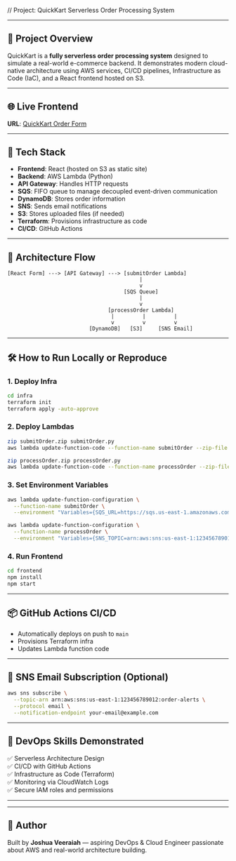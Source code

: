 // Project: QuickKart Serverless Order Processing System

---

## 🧾 Project Overview

QuickKart is a **fully serverless order processing system** designed to simulate a real-world e-commerce backend. It demonstrates modern cloud-native architecture using AWS services, CI/CD pipelines, Infrastructure as Code (IaC), and a React frontend hosted on S3.

---

## 🌐 Live Frontend

**URL**: [QuickKart Order Form](http://quickkart-frontend-joshua.s3-website-us-east-1.amazonaws.com)

---

## 🧰 Tech Stack

- **Frontend**: React (hosted on S3 as static site)
- **Backend**: AWS Lambda (Python)
- **API Gateway**: Handles HTTP requests
- **SQS**: FIFO queue to manage decoupled event-driven communication
- **DynamoDB**: Stores order information
- **SNS**: Sends email notifications
- **S3**: Stores uploaded files (if needed)
- **Terraform**: Provisions infrastructure as code
- **CI/CD**: GitHub Actions

---

## 🔁 Architecture Flow

```
[React Form] ---> [API Gateway] ---> [submitOrder Lambda]
                                          |
                                          v
                                     [SQS Queue]
                                          |
                                          v
                                [processOrder Lambda]
                                 |         |         |
                                 v         v         v
                          [DynamoDB]   [S3]     [SNS Email]
```

---

## 🛠 How to Run Locally or Reproduce

### 1. Deploy Infra
```bash
cd infra
terraform init
terraform apply -auto-approve
```

### 2. Deploy Lambdas
```bash
zip submitOrder.zip submitOrder.py
aws lambda update-function-code --function-name submitOrder --zip-file fileb://submitOrder.zip

zip processOrder.zip processOrder.py
aws lambda update-function-code --function-name processOrder --zip-file fileb://processOrder.zip
```

### 3. Set Environment Variables
```bash
aws lambda update-function-configuration \
  --function-name submitOrder \
  --environment "Variables={SQS_URL=https://sqs.us-east-1.amazonaws.com/123456789012/order-queue.fifo}"

aws lambda update-function-configuration \
  --function-name processOrder \
  --environment "Variables={SNS_TOPIC=arn:aws:sns:us-east-1:123456789012:order-alerts}"
```

### 4. Run Frontend
```bash
cd frontend
npm install
npm start
```

---

## 📦 GitHub Actions CI/CD

- Automatically deploys on push to `main`
- Provisions Terraform infra
- Updates Lambda function code

---

## 📧 SNS Email Subscription (Optional)
```bash
aws sns subscribe \
  --topic-arn arn:aws:sns:us-east-1:123456789012:order-alerts \
  --protocol email \
  --notification-endpoint your-email@example.com
```

---

## 🧪 DevOps Skills Demonstrated

✅ Serverless Architecture Design  
✅ CI/CD with GitHub Actions  
✅ Infrastructure as Code (Terraform)  
✅ Monitoring via CloudWatch Logs  
✅ Secure IAM roles and permissions

---


---

## 🙌 Author
Built by **Joshua Veeraiah** — aspiring DevOps & Cloud Engineer passionate about AWS and real-world architecture building.
